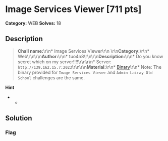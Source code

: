 # Image Services Viewer [711 pts]

**Category:** WEB
**Solves:** 18

## Description
>**Chall name:**\r\n* Image Services Viewer\r\n   \r\n**Category:**\r\n* Web\r\n\r\n**Author:**\r\n* tuo4n8\r\n\r\n**Description:**\r\n* Do you know secret which on my server!!!!\r\n\r\n* Server: `http://139.162.15.7:2023`\r\n\r\n**Material:**\r\n* [Binary](https://drive.google.com/file/d/1K8XJXrdwEgJWGwu2V3cqLiZUo4nrdweM/view?usp=share_link)\r\n* Note: The binary provided for `Image Services Viewer`  and  `Admin Lairay Old School` challenges are the same.

**Hint**
* -

## Solution

### Flag

